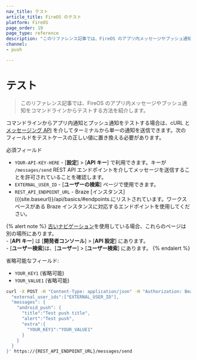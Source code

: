 ```yaml
---
nav_title: テスト
article_title: FireOS のテスト
platform: FireOS
page_order: 19
page_type: reference
description: "このリファレンス記事では、FireOS のアプリ内メッセージやプッシュ通知をコマンドラインからテストする方法を紹介します。"
channel: 
- push

---
```


# テスト

> このリファレンス記事では、FireOS のアプリ内メッセージやプッシュ通知をコマンドラインからテストする方法を紹介します。

コマンドラインからアプリ内通知とプッシュ通知をテストする場合は、cURL と[メッセージング API]({{site.baseurl}}/api/endpoints/messaging/send_messages/post_send_messages/) を介してターミナルから単一の通知を送信できます。次のフィールドをテストケースの正しい値に置き換える必要があります。

必須フィールド

- `YOUR-API-KEY-HERE` - [**設定**] > [**API キー**] で利用できます。キーが `/messages/send` REST API エンドポイントを介してメッセージを送信することを許可されていることを確認します。 
- `EXTERNAL_USER_ID` - [**ユーザーの検索**] ページで使用できます。
- `REST_API_ENDPOINT_URL` - Braze [インスタンス]({{site.baseurl}}/api/basics/#endpoints.にリストされています。ワークスペースがある Braze インスタンスに対応するエンドポイントを使用してください。

{% alert note %}
[古いナビゲーション]({{site.baseurl}}/navigation)を使用している場合、これらのページは別の場所にあります。<br>\- \[**API キー**] は \[**開発者コンソール**] > \[**API 設定**] にあります。<br>\- \[**ユーザー検索**]は、\[**ユーザー**] > \[**ユーザー検索**] にあります。
{% endalert %}

省略可能なフィールド:
- `YOUR_KEY1` (省略可能)
- `YOUR_VALUE1` (省略可能)

```bash
curl -X POST -H "Content-Type: application/json" -H "Authorization: Bearer YOUR-API-KEY-HERE" -d '{
  "external_user_ids":["EXTERNAL_USER_ID"],
  "messages": {
    "android_push": {
      "title":"Test push title",
      "alert":"Test push",
      "extra":{
        "YOUR_KEY1":"YOUR_VALUE1"
      }
    }
  }
}' https://{REST_API_ENDPOINT_URL}/messages/send 
```

[13]: {{site.baseurl}}/api/endpoints/messaging/
[66]: {{site.baseurl}}/api/endpoints/messaging/send_messages/post_send_messages/